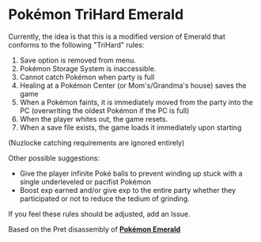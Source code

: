 # Pokémon TriHard Emerald

Currently, the idea is that this is a modified version of Emerald that conforms to the following "TriHard" rules:

1. Save option is removed from menu.
2. Pokémon Storage System is inaccessible.
3. Cannot catch Pokémon when party is full
4. Healing at a Pokémon Center (or Mom's/Grandma's house) saves the game
5. When a Pokémon faints, it is immediately moved from the party into the PC (overwriting the oldest Pokémon if the PC is full)
6. When the player whites out, the game resets.
7. When a save file exists, the game loads it immediately upon starting

(Nuzlocke catching requirements are ignored entirely)

Other possible suggestions:

* Give the player infinite Poké balls to prevent winding up stuck with a single underleveled or pacifist Pokémon
* Boost exp earned and/or give exp to the entire party whether they participated or not to reduce the tedium of grinding.

If you feel these rules should be adjusted, add an Issue.

Based on the Pret disassembly of [**Pokémon Emerald**](https://github.com/pret/pokeemerald)
